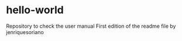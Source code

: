 # hello-world
Repository to check the user manual
First edition of the readme file by jenriquesoriano
